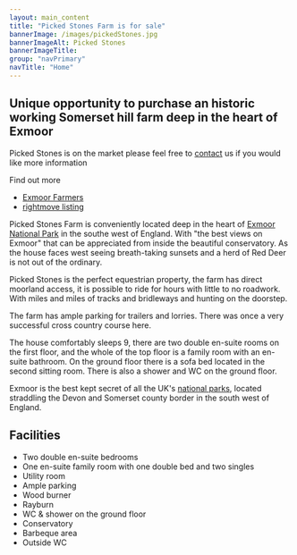 ```yaml
---
layout: main_content
title: "Picked Stones Farm is for sale"
bannerImage: /images/pickedStones.jpg
bannerImageAlt: Picked Stones
bannerImageTitle: 
group: "navPrimary"
navTitle: "Home"
---
```


## Unique opportunity to purchase an historic working Somerset hill farm deep in the heart of Exmoor

Picked Stones is on the market please feel free to [contact](/Contact) us if you would like more information 

Find out more
- [Exmoor Farmers](http://www.exmoor-countryproperties.co.uk/property.php?id=6)
- [rightmove listing](http://www.rightmove.co.uk/property-for-sale/property-34620185.html)

Picked Stones Farm is conveniently located deep in the heart of [Exmoor National Park](http://www.exmoor-nationalpark.gov.uk/) in the southe west of England. With "the best views on Exmoor" that can be appreciated from inside the beautiful conservatory. As the house faces west seeing breath-taking sunsets and a herd of Red Deer is not out of the ordinary.

Picked Stones is the perfect equestrian property, the farm has direct moorland access, it is possible to ride for hours with little to no roadwork. With miles and miles of tracks and bridleways and hunting on the doorstep.

The farm has ample parking for trailers and lorries. There was once a very successful cross country course here.

The house comfortably sleeps 9, there are two double en-suite rooms on the first floor, and the whole of the top floor is a family room with an en-suite bathroom. On the ground floor there is a sofa bed located in the second sitting room. There is also a shower and WC on the ground floor.

Exmoor is the best kept secret of all the UK's [national parks](http://www.nationalparks.gov.uk), located straddling the Devon and Somerset county border in the south west of England.

## Facilities
- Two double en-suite bedrooms
- One en-suite family room with one double bed and two singles
- Utility room
- Ample parking
- Wood burner
- Rayburn
- WC &amp; shower on the ground floor
- Conservatory
- Barbeque area
- Outside WC
